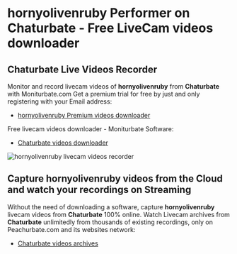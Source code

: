 # hornyolivenruby Performer on Chaturbate - Free LiveCam videos downloader

## Chaturbate Live Videos Recorder

Monitor and record livecam videos of **hornyolivenruby** from **Chaturbate** with Moniturbate.com
Get a premium trial for free by just and only registering with your Email address:
* [hornyolivenruby Premium videos downloader](https://moniturbate.com/request-demo-licence-key.html)

Free livecam videos downloader - Moniturbate Software:
* [Chaturbate videos downloader](https://moniturbate.com/moniturbate-download-software.html)

![hornyolivenruby livecam videos recorder](https://peachurnet.com/templates/moniturbate-software.png)


## Capture hornyolivenruby videos from the Cloud and watch your recordings on Streaming

Without the need of downloading a software, capture **hornyolivenruby** livecam videos from **Chaturbate** 100% online.
Watch Livecam archives from **Chaturbate** unlimitedly from thousands of existing recordings, only on Peachurbate.com and its websites network:
* [Chaturbate videos archives](https://peachurnet.com/)